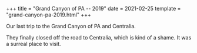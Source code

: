 +++
title = "Grand Canyon of PA -- 2019"
date = 2021-02-25
template = "grand-canyon-pa-2019.html"
+++

Our last trip to the Grand Canyon of PA and Centralia.

<!-- more -->
They finally closed off the road to Centralia, which is kind of a shame. It was a surreal place to visit.
